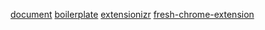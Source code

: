 [document](https://developer.chrome.com/docs/extensions/mv3/content_scripts/)
[boilerplate](https://github.com/tjx666/awesome-chrome-extension-boilerplate)
[extensionizr](https://extensionizr.com/)
[fresh-chrome-extension](https://github.com/llagerlof/fresh-chrome-extension)
